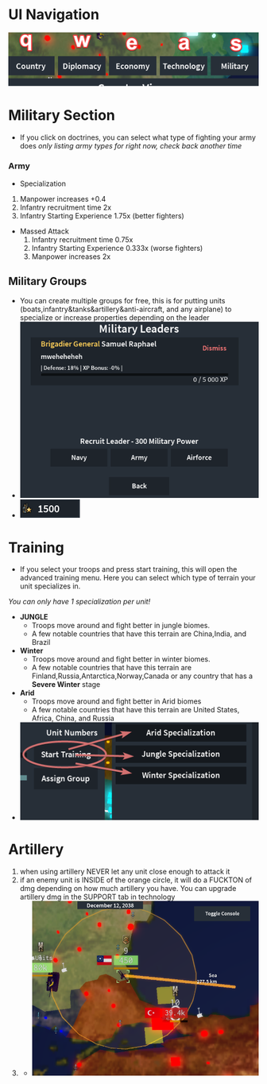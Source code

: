 # UI Navigation
  !["Image so you can see it better"](Images/proimgtip1.jpg)
# Military Section
- If you click on doctrines, you can select what type of fighting your army does *only listing army types for right now, check back another time*
### Army
  - Specialization
  1. Manpower increases +0.4
  2. Infantry recruitment time 2x
  3. Infantry Starting Experience 1.75x (better fighters)
- Massed Attack
  1. Infantry recruitment time 0.75x
  2. Infantry Starting Experience 0.333x (worse fighters)
  3. Manpower increases 2x
## Military Groups
  - You can create multiple groups for free, this is for putting units (boats,infantry&tanks&artillery&anti-aircraft, and any airplane) to specialize or increase properties depending on the leader
  - !["Img"](Images/proimgtip2.jpg)
  - !["Img"](Images/proimgtip3.jpg)

# Training

- If you select your troops and press start training, this will open the advanced training menu. Here you can select which type of terrain your unit specializes in.

*You can only have 1 specialization per unit!*

- **JUNGLE**
  - Troops move around and fight better in jungle biomes.
  - A few notable countries that have this terrain are China,India, and Brazil
- **Winter**
  - Troops move around and fight better in winter biomes.
  - A few notable countries that have this terrain are Finland,Russia,Antarctica,Norway,Canada or any country that has a **Severe Winter** stage
- **Arid**
  - Troops move around and fight better in Arid biomes
  - A few notable countries that have this terrain are United States, Africa, China, and Russia
- !["Img"](Images/proimgtip5.jpg)

# Artillery
1. when using artillery NEVER let any unit close enough to attack it
2. if an enemy unit is INSIDE of the orange circle, it will do a FUCKTON of dmg depending on how much artillery you have. You can upgrade artillery dmg in the SUPPORT tab in technology
3. - !["Img"](Images/artillerydmg.jpg)
